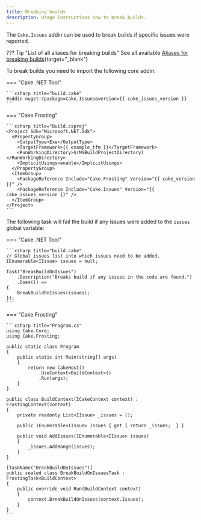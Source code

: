 ```yaml
---
title: Breaking builds
description: Usage instructions how to break builds.
---
```


The `Cake.Issues` addin can be used to break builds if specific issues were reported.

??? Tip "List of all aliases for breaking builds"
    See all available [Aliases for breaking builds](https://cakebuild.net/extensions/cake-issues/#Build-Breaking){target="_blank"}

To break builds you need to import the following core addin:

=== "Cake .NET Tool"

    ```csharp title="build.cake"
    #addin nuget:?package=Cake.Issues&version={{ cake_issues_version }}
    ```

=== "Cake Frosting"

    ```csharp title="Build.csproj"
    <Project Sdk="Microsoft.NET.Sdk">
      <PropertyGroup>
        <OutputType>Exe</OutputType>
        <TargetFramework>{{ example_tfm }}</TargetFramework>
        <RunWorkingDirectory>$(MSBuildProjectDirectory)</RunWorkingDirectory>
        <ImplicitUsings>enable</ImplicitUsings>
      </PropertyGroup>
      <ItemGroup>
        <PackageReference Include="Cake.Frosting" Version="{{ cake_version }}" />
        <PackageReference Include="Cake.Issues" Version="{{ cake_issues_version }}" />
      </ItemGroup>
    </Project>
    ```

The following task will fail the build if any issues were added to the `issues` global variable:

=== "Cake .NET Tool"

    ```csharp title="build.cake"
    // Global issues list into which issues need to be added.
    IEnumerable<IIssue> issues = null;
    
    Task("BreakBuildOnIssues")
        .Description("Breaks build if any issues in the code are found.")
        .Does(() =>
    {
        BreakBuildOnIssues(issues);
    });
    ```

=== "Cake Frosting"

    ```csharp title="Program.cs"
    using Cake.Core;
    using Cake.Frosting;

    public static class Program
    {
        public static int Main(string[] args)
        {
            return new CakeHost()
                .UseContext<BuildContext>()
                .Run(args);
        }
    }

    public class BuildContext(ICakeContext context) : FrostingContext(context)
    {
        private readonly List<IIssue> _issues = [];
    
        public IEnumerable<IIssue> Issues { get { return _issues;  } }
    
        public void AddIssues(IEnumerable<IIssue> issues)
        {
            _issues.AddRange(issues);
        }
    }

    [TaskName("BreakBuildOnIssues")]
    public sealed class BreakBuildOnIssuesTask : FrostingTask<BuildContext>
    {
        public override void Run(BuildContext context)
        {
            context.BreakBuildOnIssues(context.Issues);
        }
    }
    ```
